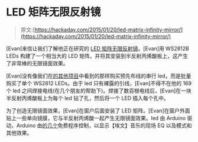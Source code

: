 # LED 矩阵无限反射镜

> 原文:[https://hackaday.com/2015/01/20/led-matrix-infinity-mirror/](https://hackaday.com/2015/01/20/led-matrix-infinity-mirror/)

[Evan]来信让我们了解他正在研究的 [LED 矩阵无限反射镜](http://hackaday.io/project/3379)。[Evan]用 WS2812B LEDs 构建了一个相当大的 LED 矩阵，并将其安装到半反射丙烯酸板上，这产生了非常棒的无限镜面效果。

[Evan]没有像我们在[的其他项目](http://zeitwesendiylog.spreitzer.at/?p=147)中看到的那样购买预先布线的串行 led，而是批量购买了单个 WS2812 LEDs。由于 led 只有裸露的引线，[Evan]不得不在他的 169 个 led 之间焊接电线(在几个朋友的帮助下)。焊接了数百根电线后，[Evan]在一块半反射丙烯酸板上为每个 led 钻了孔，然后将一个 LED 插入每个孔中。

为了创造无限镜面效果，[Evan]在窗户后面安装了 LED 矩阵。[Evan]在窗户外面贴上一些单向镜膜，它与半反射丙烯酸一起产生无限镜面效果。led 由 Arduino 驱动，Arduino 由[的几个](http://www.live-leds.de/)免费程序控制，以显示【埃文】音乐的现场 EQ 以及模式和其他效果。